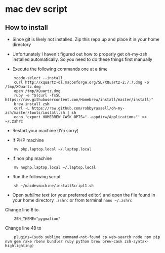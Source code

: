 mac dev script
=======================

How to install
--------------

* Since git is likely not installed. Zip this repo up and place it in your home directory

* Unfortunately I haven't figured out how to properly get oh-my-zsh installed automatically. So you need to do these things first manually

* Execute the following commands one at a time
```shell
    xcode-select --install
    curl http://xquartz-dl.macosforge.org/SL/XQuartz-2.7.7.dmg -o /tmp/XQuartz.dmg
    open /tmp/XQuartz.dmg
    ruby -e "$(curl -fsSL https://raw.githubusercontent.com/Homebrew/install/master/install)"
    brew install zsh
    curl -L https://raw.github.com/robbyrussell/oh-my-zsh/master/tools/install.sh | sh
    echo 'export HOMEBREW_CASK_OPTS="--appdir=/Applications"' >> ~/.zshrc
```
* Restart your machine (I'm sorry)

* If PHP machine
```shell
    mv php.laptop.local ~/.laptop.local
```
* If non php machine
```shell
    mv nophp.laptop.local ~/.laptop.local
```
* Run the following script
```shell
    sh ~/macdevmachine/installScript1.sh
```
* Open *sublime text* (or your preferred editor) and open the file found in your home directory `.zshrc` or from terminal `nano ~/.zshrc`

Change line 8 to
```shell
    ZSH_THEME="pygmalion"
```
Change line 48 to
```shell
    plugins=(sudo sublime command-not-found cp web-search node npm pip nvm gem rake rbenv bundler ruby python brew brew-cask zsh-syntax-highlighting)
```
